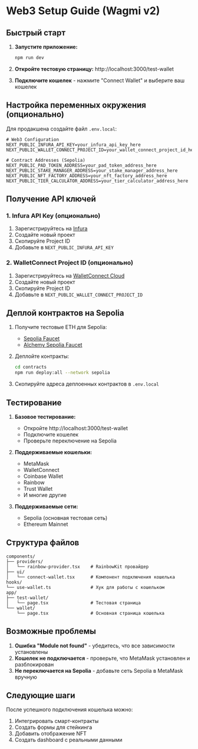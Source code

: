 # Web3 Setup Guide (Wagmi v2)

## Быстрый старт

1. **Запустите приложение:**
   ```bash
   npm run dev
   ```

2. **Откройте тестовую страницу:**
   http://localhost:3000/test-wallet

3. **Подключите кошелек** - нажмите "Connect Wallet" и выберите ваш кошелек

## Настройка переменных окружения (опционально)

Для продакшена создайте файл `.env.local`:

```env
# Web3 Configuration
NEXT_PUBLIC_INFURA_API_KEY=your_infura_api_key_here
NEXT_PUBLIC_WALLET_CONNECT_PROJECT_ID=your_wallet_connect_project_id_here

# Contract Addresses (Sepolia)
NEXT_PUBLIC_PAD_TOKEN_ADDRESS=your_pad_token_address_here
NEXT_PUBLIC_STAKE_MANAGER_ADDRESS=your_stake_manager_address_here
NEXT_PUBLIC_NFT_FACTORY_ADDRESS=your_nft_factory_address_here
NEXT_PUBLIC_TIER_CALCULATOR_ADDRESS=your_tier_calculator_address_here
```

## Получение API ключей

### 1. Infura API Key (опционально)
1. Зарегистрируйтесь на [Infura](https://infura.io/)
2. Создайте новый проект
3. Скопируйте Project ID
4. Добавьте в `NEXT_PUBLIC_INFURA_API_KEY`

### 2. WalletConnect Project ID (опционально)
1. Зарегистрируйтесь на [WalletConnect Cloud](https://cloud.walletconnect.com/)
2. Создайте новый проект
3. Скопируйте Project ID
4. Добавьте в `NEXT_PUBLIC_WALLET_CONNECT_PROJECT_ID`

## Деплой контрактов на Sepolia

1. Получите тестовые ETH для Sepolia:
   - [Sepolia Faucet](https://sepoliafaucet.com/)
   - [Alchemy Sepolia Faucet](https://sepoliafaucet.com/)

2. Деплойте контракты:
   ```bash
   cd contracts
   npm run deploy:all --network sepolia
   ```

3. Скопируйте адреса деплоенных контрактов в `.env.local`

## Тестирование

1. **Базовое тестирование:**
   - Откройте http://localhost:3000/test-wallet
   - Подключите кошелек
   - Проверьте переключение на Sepolia

2. **Поддерживаемые кошельки:**
   - MetaMask
   - WalletConnect
   - Coinbase Wallet
   - Rainbow
   - Trust Wallet
   - И многие другие

3. **Поддерживаемые сети:**
   - Sepolia (основная тестовая сеть)
   - Ethereum Mainnet

## Структура файлов

```
components/
├── providers/
│   └── rainbow-provider.tsx    # RainbowKit провайдер
├── ui/
│   └── connect-wallet.tsx      # Компонент подключения кошелька
hooks/
└── use-wallet.ts               # Хук для работы с кошельком
app/
├── test-wallet/
│   └── page.tsx                # Тестовая страница
└── wallet/
    └── page.tsx                # Основная страница кошелька
```

## Возможные проблемы

1. **Ошибка "Module not found"** - убедитесь, что все зависимости установлены
2. **Кошелек не подключается** - проверьте, что MetaMask установлен и разблокирован
3. **Не переключается на Sepolia** - добавьте сеть Sepolia в MetaMask вручную

## Следующие шаги

После успешного подключения кошелька можно:
1. Интегрировать смарт-контракты
2. Создать формы для стейкинга
3. Добавить отображение NFT
4. Создать dashboard с реальными данными 